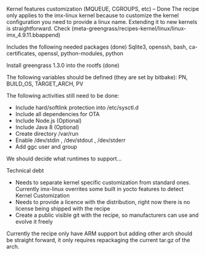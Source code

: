 Kernel features customization (MQUEUE, CGROUPS, etc) – Done
The recipe only applies to the imx-linux kernel because to customize the kernel configuration you need to provide a linux name. Extending it to new kernels is straightforward. Check (meta-greengrass/recipes-kernel/linux/linux-imx_4.9.11.bbappend)

Includes the following needed packages (done)
Sqlite3, openssh, bash, ca-certificates, openssl, python-modules, python

Install greengrass 1.3.0 into the rootfs (done)

The following variables should be defined (they are set by bitbake):
PN, BUILD_OS, TARGET_ARCH, PV

The following activities still need to be done:
- Include hard/softlink protection into /etc/sysctl.d
- Include all dependencies for OTA
- Include Node.js (Optional)
- Include Java 8 (Optional)
- Create directory /var/run
- Enable /dev/stdin , /dev/stdout , /dev/stderr
- Add ggc user and group

We should decide what runtimes to support...  

Technical debt
- Needs to separate kernel specific customization from standard ones. Currently imx-linux overrites some built in yocto features to detect Kernel Customization
- Needs to provide a licence with the distribution, right now there is no license being shipped with the recipe
- Create a public visible git with the recipe, so manufacturers can use and evolve it freely

Currently the recipe only have ARM support but adding other arch should be straight forward, it only requires repackaging the current tar.gz of the arch.
